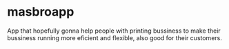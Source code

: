 # masbroapp
App that hopefully gonna help people with printing bussiness to make their bussiness running more eficient and flexible, also good for their customers.
